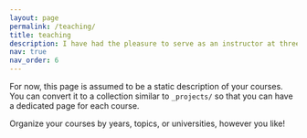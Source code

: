 ```yaml
---
layout: page
permalink: /teaching/
title: teaching
description: I have had the pleasure to serve as an instructor at three universities in the past few years. Here's an overview of the courses I taught.
nav: true
nav_order: 6
---
```


For now, this page is assumed to be a static description of your courses. You can convert it to a collection similar to `_projects/` so that you can have a dedicated page for each course.

Organize your courses by years, topics, or universities, however you like!
